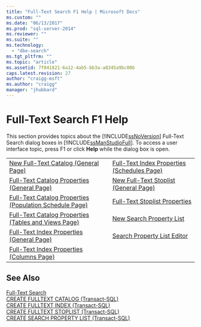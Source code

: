 ```yaml
---
title: "Full-Text Search F1 Help | Microsoft Docs"
ms.custom: ""
ms.date: "06/13/2017"
ms.prod: "sql-server-2014"
ms.reviewer: ""
ms.suite: ""
ms.technology: 
  - "dbe-search"
ms.tgt_pltfrm: ""
ms.topic: "article"
ms.assetid: 7f041821-6a12-4ab5-bb3a-a8345a9bc00b
caps.latest.revision: 27
author: "craigg-msft"
ms.author: "craigg"
manager: "jhubbard"
---
```

# Full-Text Search F1 Help
  This section provides topics about the [!INCLUDE[ssNoVersion](../includes/ssnoversion-md.md)] Full-Text Search dialog boxes in [!INCLUDE[ssManStudioFull](../includes/ssmanstudiofull-md.md)]. To access a user interface topic, press F1 or click **Help** while the dialog box is open.  
  
|||  
|-|-|  
|[New Full-Text Catalog &#40;General Page&#41;](../../2014/database-engine/new-full-text-catalog-general-page.md)|[Full-Text Index Properties &#40;Schedules Page&#41;](../../2014/database-engine/full-text-index-properties-schedules-page.md)|  
|[Full-Text Catalog Properties &#40;General Page&#41;](../../2014/database-engine/full-text-catalog-properties-general-page.md)|[New Full-Text Stoplist &#40;General Page&#41;](../../2014/database-engine/new-full-text-stoplist-general-page.md)|  
|[Full-Text Catalog Properties &#40;Population Schedule Page&#41;](../../2014/database-engine/full-text-catalog-properties-population-schedule-page.md)|[Full-Text Stoplist Properties](../../2014/database-engine/full-text-stoplist-properties.md)|  
|[Full-Text Catalog Properties &#40;Tables and Views Page&#41;](../../2014/database-engine/full-text-catalog-properties-tables-and-views-page.md)|[New Search Property List](../../2014/database-engine/new-search-property-list.md)|  
|[Full-Text Index Properties &#40;General Page&#41;](../../2014/database-engine/full-text-index-properties-general-page.md)|[Search Property List Editor](../../2014/database-engine/search-property-list-editor.md)|  
|[Full-Text Index Properties &#40;Columns Page&#41;](../../2014/database-engine/full-text-index-properties-columns-page.md)||  
  
## See Also  
 [Full-Text Search](../relational-databases/search/full-text-search.md)   
 [CREATE FULLTEXT CATALOG &#40;Transact-SQL&#41;](~/t-sql/statements/create-fulltext-catalog-transact-sql.md)   
 [CREATE FULLTEXT INDEX &#40;Transact-SQL&#41;](~/t-sql/statements/create-fulltext-index-transact-sql.md)   
 [CREATE FULLTEXT STOPLIST &#40;Transact-SQL&#41;](~/t-sql/statements/create-fulltext-stoplist-transact-sql.md)   
 [CREATE SEARCH PROPERTY LIST &#40;Transact-SQL&#41;](~/t-sql/statements/create-search-property-list-transact-sql.md)  
  
  